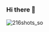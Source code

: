 ### Hi there 👋
 ![216shots_so](https://github.com/git-kings/git-kings/assets/66518019/9fcb3b27-1032-4385-a438-2c9c0e40da90)

